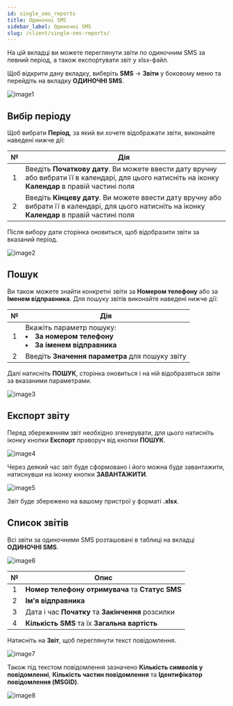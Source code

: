 ```yaml
---
id: single_sms_reports
title: Одиночні SMS
sidebar_label: Одиночні SMS
slug: /client/single-sms-reports/
---
```


На цій вкладці ви можете переглянути звіти по одиночним SMS за певний період, а також експортувати звіт у xlsx-файл.

Щоб відкрити дану вкладку, виберіть **SMS** → **Звіти** у боковому меню та перейдіть на вкладку **ОДИНОЧНІ SMS**.

![image1](/img/uk/client_reports_single_sms/image1.png)

## Вибір періоду

Щоб вибрати **Період**, за який ви хочете відображати звіти, виконайте наведені нижче дії:

|  №  | Дія |
| :-: | --- |
| 1 | Введіть **Початкову дату**. Ви можете ввести дату вручну або вибрати її в календарі, для цього натисніть на іконку **Календар** в правій частині поля |
| 2 | Введіть **Кінцеву дату**. Ви можете ввести дату вручну або вибрати її в календарі, для цього натисніть на іконку **Календар** в правій частині поля |

Після вибору дати сторінка оновиться, щоб відобразити звіти за вказаний період.

![image2](/img/uk/client_reports_single_sms/image2.png)

## Пошук

Ви також можете знайти конкретні звіти за **Номером телефону** або за **Іменем відправника**. Для пошуку звітів виконайте наведені нижче дії:

|  №  | Дія |
| :-: | --- |
| 1 | Вкажіть параметр пошуку: <li>**За номером телефону**</li> <li>**За іменем відправника**</li> |
| 2 | Введіть **Значення параметра** для пошуку звіту |

Далі натисніть **ПОШУК**, сторінка оновиться і на ній відобразяться звіти за вказаними параметрами.

![image3](/img/uk/client_reports_single_sms/image3.png)

## Експорт звіту

Перед збереженням звіт необхідно згенерувати, для цього натисніть іконку кнопки **Експорт** праворуч від кнопки **ПОШУК**.

![image4](/img/uk/client_reports_single_sms/image4.png)

Через деякий час звіт буде сформовано і його можна буде завантажити, натиснувши на іконку кнопки **ЗАВАНТАЖИТИ**.

![image5](/img/uk/client_reports_single_sms/image5.png)

Звіт буде збережено на вашому пристрої у форматі **.xlsx**.

## Список звітів

Всі звіти за одиночними SMS розташовані в таблиці на вкладці **ОДИНОЧНІ SMS**.

![image6](/img/uk/client_reports_single_sms/image6.png)

|  №  | Опис |
| :-: | ---- |
| 1 | **Номер телефону отримувача** та **Статус SMS** |
| 2 | **Ім'я відправника** |
| 3 | Дата і час **Початку** та **Закінчення** розсилки |
| 4 | **Кількість SMS** та їх **Загальна вартість** |

Натисніть на **Звіт**, щоб переглянути текст повідомлення.

![image7](/img/uk/client_reports_single_sms/image7.png)

Також під текстом повідомлення зазначено **Кількість символів у повідомленні**, **Кількість частин повідомлення** та **Ідентифікатор повідомлення (MSGID)**.

![image8](/img/uk/client_reports_single_sms/image8.png)
